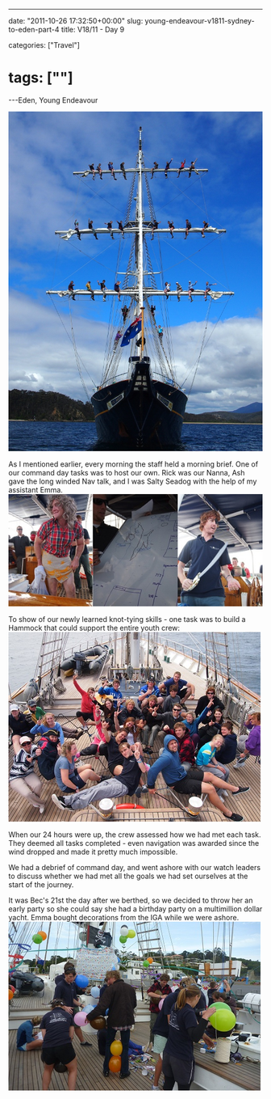 ---

date: "2011-10-26 17:32:50+00:00"
slug: young-endeavour-v1811-sydney-to-eden-part-4
title: V18/11 - Day 9

categories: ["Travel"]
# tags: [""]
---Eden, Young Endeavour

![Young Endeavour](pa270812.jpg)

As I mentioned earlier, every morning the staff held a morning brief. One of our command day tasks was to host our own. Rick was our Nanna, Ash gave the long winded Nav talk, and I was Salty Seadog with the help of my assistant Emma.
![](morningbrief.jpg)

To show of our newly learned knot-tying skills - one task was to build a Hammock that could support the entire youth crew:
![](PA270826.jpg)

When our 24 hours were up, the crew assessed how we had met each task. They deemed all tasks completed - even navigation was awarded since the wind dropped and made it pretty much impossible.

We had a debrief of command day, and went ashore with our watch leaders to discuss whether we had met all the goals we had set ourselves at the start of the journey.

It was Bec's 21st the day after we berthed, so we decided to throw her an early party so she could say she had a birthday party on a multimillion dollar yacht. Emma bought decorations from the IGA while we were ashore.
![](P1090045.jpg)
